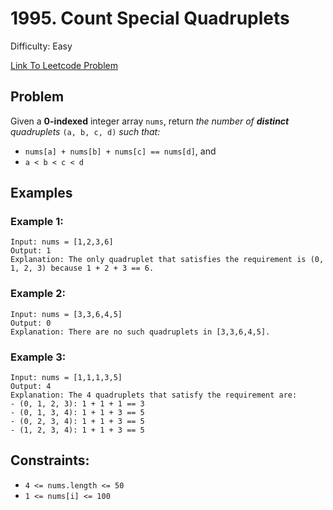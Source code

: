 # 1995. Count Special Quadruplets
Difficulty: Easy

[Link To Leetcode Problem](https://leetcode.com/problems/count-special-quadruplets/)

## Problem
Given a **0-indexed** integer array `nums`, return *the number of **distinct** quadruplets* `(a, b, c, d)` *such that:*

- `nums[a] + nums[b] + nums[c] == nums[d]`, and
- `a < b < c < d`

## Examples
### Example 1:
```
Input: nums = [1,2,3,6]
Output: 1
Explanation: The only quadruplet that satisfies the requirement is (0, 1, 2, 3) because 1 + 2 + 3 == 6.
```
### Example 2:
```
Input: nums = [3,3,6,4,5]
Output: 0
Explanation: There are no such quadruplets in [3,3,6,4,5].
```
### Example 3:
```
Input: nums = [1,1,1,3,5]
Output: 4
Explanation: The 4 quadruplets that satisfy the requirement are:
- (0, 1, 2, 3): 1 + 1 + 1 == 3
- (0, 1, 3, 4): 1 + 1 + 3 == 5
- (0, 2, 3, 4): 1 + 1 + 3 == 5
- (1, 2, 3, 4): 1 + 1 + 3 == 5
```

## Constraints:
- `4 <= nums.length <= 50`
- `1 <= nums[i] <= 100`
